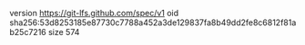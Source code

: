 version https://git-lfs.github.com/spec/v1
oid sha256:53d8253185e87730c7788a452a3de129837fa8b49dd2fe8c6812f81ab25c7216
size 574

